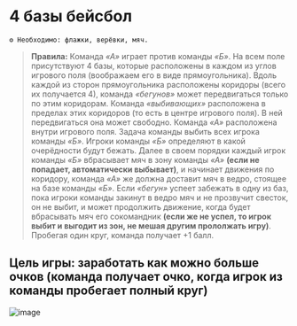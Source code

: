 # 4 базы бейсбол
```
⚙ Необходимо: флажки, верёвки, мяч.
```
> **Правила:** Команда *«А»* играет против команды *«Б»*. На всем поле присутствуют 4 базы, которые расположены в каждом из углов игрового поля (воображаем его в виде прямоугольника). Вдоль каждой из сторон прямоугольника расположены коридоры (всего их получается 4), команда *«бегунов»* может передвигаться только по этим коридорам. Команда *«выбивающих»* расположена в пределах этих коридоров (то есть в центре игрового поля). В ней передвигаться она может свободно. Команда *«А»* расположена внутри игрового поля. Задача команды выбить всех игрока команды *«Б»*. Игроки команды *«Б»* определяют в какой очерёдности будут бежать. Далее в своем порядки каждый игрок команды *«Б»* вбрасывает мяч в зону команды *«А»* **(если не попадает, автоматически выбывает)**, и начинает движения по коридору, команда *«А»* же должна доставит мяч в ведро, стоящее на базе команды *«Б»*. Если *«бегун»* успеет забежать в одну из баз, пока игроки команды закинут в ведро мяч и не прозвучит свесток, он не выбит, и может продолжить движение, когда будет вбрасывать мяч его сокомандник **(если же не успел, то игрок выбит и выгодит из зон, не мешая другим прололжать игру)**. Пробегая один круг, команда получает +1 балл.

## Цель игры: заработать как можно больше очков (команда получает очко, когда игрок из команды пробегает полный круг)

![image](https://github.com/BorisKrutko/games/assets/120216991/d9d8355e-eef9-4aeb-9894-1892b72d9d4f)
